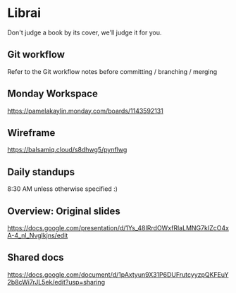 # Librai

Don't judge a book by its cover, we'll judge it for you.

## Git workflow
Refer to the Git workflow notes before committing / branching / merging 

## Monday Workspace
https://pamelakaylin.monday.com/boards/1143592131

## Wireframe
https://balsamiq.cloud/s8dhwg5/pynflwg

## Daily standups 

8:30 AM unless otherwise specified :) 

## Overview: Original slides 

https://docs.google.com/presentation/d/1Ys_48IRrdOWxfRlaLMNG7kIZcO4xA-4_nl_NvgIkjns/edit

## Shared docs

https://docs.google.com/document/d/1pAxtyun9X31P6DUFrutcyyzpQKFEuY2b8cWi7rJL5ek/edit?usp=sharing
